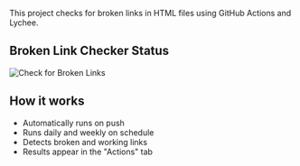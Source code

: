 This project checks for broken links in HTML files using GitHub Actions and Lychee.

## Broken Link Checker Status

![Check for Broken Links](https://github.com/himanshuchaudhary/my-website2/actions/workflows/link-check.yml/badge.svg
)



## How it works

- Automatically runs on push
- Runs daily and weekly on schedule
- Detects broken and working links
- Results appear in the "Actions" tab
